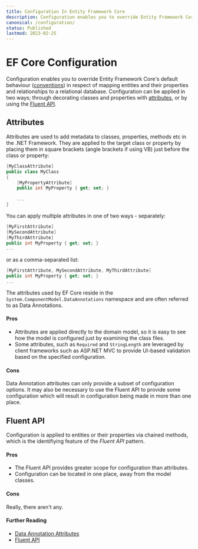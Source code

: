 ```yaml
---
title: Configuration In Entity Framework Core
description: Configuration enables you to override Entity Framework Core's default behaviour in respect of mapping entities and their properties and relationships to a relational database
canonical: /configuration/
status: Published
lastmod: 2023-02-25
---
```

# EF Core Configuration

Configuration enables you to override Entity Framework Core's default behaviour ([conventions](/conventions)) in respect of mapping entities and their properties and relationships to a relational database. Configuration can be applied in two ways; through decorating classes and properties with [attributes](/configuration/data-annotation-attributes), or by using the [Fluent API](/configuration/fluent-api).

## Attributes

Attributes are used to add metadata to classes, properties, methods etc in the .NET Framework. They are applied to the target class or property by placing them in square brackets (angle brackets if using VB) just before the class or property:

```csharp
[MyClassAttribute]
public class MyClass
{
    [MyPropertyAttribute]
    public int MyProperty { get; set; }
    
    ...
}
```
You can apply multiple attributes in one of two ways - separately:

```csharp
[MyFirstAttribute]
[MySecondAttribute]
[MyThirdAttribute]
public int MyProperty { get; set; }
...
```
or as a comma-separated list:
```csharp
[MyFirstAttribute, MySecondAttribute, MyThirdAttribute]
public int MyProperty { get; set; }
...
```
The attributes used by EF Core reside in the `System.ComponentModel.DataAnnotations` namespace and are often referred to as Data Annotations. 

#### Pros

- Attributes are applied directly to the domain model, so it is easy to see how the model is configured just by examining the class files.
- Some attributes, such as `Required` and `StringLength` are leveraged by client frameworks such as ASP.NET MVC to provide UI-based validation based on the specified configuration. 

#### Cons
Data Annotation attributes can only provide a subset of configuration options. It may also be necessary to use the Fluent API to provide some configuration which will result in configuration being made in more than one place.

## Fluent API

Configuration is applied to entities or their properties via chained methods, which is the identifiying feature of the _Fluent API_ pattern.

#### Pros

- The Fluent API provides greater scope for configuration than attributes.
- Configuration can be located in one place, away from the model classes.

#### Cons

Really, there aren't any.

#### Further Reading
- [Data Annotation Attributes](/configuration/data-annotation-attributes)
- [Fluent API](/configuration/fluent-api)
